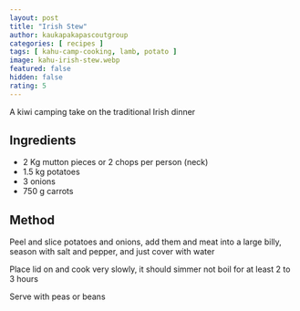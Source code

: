 ```yaml
---
layout: post
title: "Irish Stew"
author: kaukapakapascoutgroup
categories: [ recipes ]
tags: [ kahu-camp-cooking, lamb, potato ]
image: kahu-irish-stew.webp
featured: false
hidden: false
rating: 5
---
```


A kiwi camping take on the traditional Irish dinner

## Ingredients

* 2 Kg mutton pieces or 2 chops per person (neck)
* 1.5 kg potatoes
* 3 onions
* 750 g carrots

## Method

Peel and slice potatoes and onions, add them and meat into a large billy, season with salt and pepper, and just cover with water

Place lid on and cook very slowly, it should simmer not boil for at least 2 to 3 hours

Serve with peas or beans
